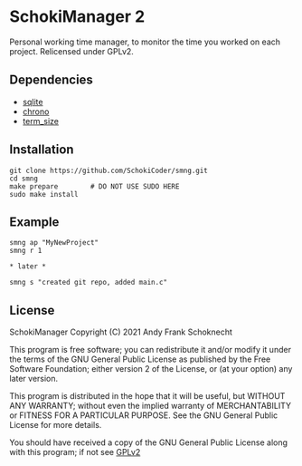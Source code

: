 # SchokiManager 2

Personal working time manager, to monitor the time you worked on each project.
Relicensed under GPLv2.

## Dependencies

+ [sqlite](https://github.com/stainless-steel/sqlite)
+ [chrono](https://github.com/chronotope/chrono)
+ [term_size](https://github.com/clap-rs/term_size-rs)

## Installation

```
git clone https://github.com/SchokiCoder/smng.git
cd smng
make prepare        # DO NOT USE SUDO HERE
sudo make install
```

## Example

```
smng ap "MyNewProject"
smng r 1

* later *

smng s "created git repo, added main.c"
```

## License

SchokiManager
Copyright (C) 2021  Andy Frank Schoknecht

This program is free software; you can redistribute it and/or modify
it under the terms of the GNU General Public License as published by
the Free Software Foundation; either version 2 of the License, or
(at your option) any later version.

This program is distributed in the hope that it will be useful,
but WITHOUT ANY WARRANTY; without even the implied warranty of
MERCHANTABILITY or FITNESS FOR A PARTICULAR PURPOSE.  See the
GNU General Public License for more details.

You should have received a copy of the GNU General Public License along
with this program; if not see
[GPLv2](https://www.gnu.org/licenses/old-licenses/gpl-2.0.html)

